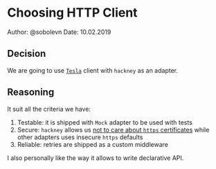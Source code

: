 # Choosing HTTP Client

Author: @sobolevn
Date: 10.02.2019


## Decision

We are going to use [`Tesla`](https://github.com/teamon/tesla)
client with `hackney` as an adapter.


## Reasoning

It suit all the criteria we have:

1. Testable: it is shipped with `Mock` adapter to be used with tests
2. Secure: `hackney` allows us [not to care about `https` certificates](https://blog.voltone.net/post/7) while other adapters uses insecure `https` defaults
3. Reliable: retries are shipped as a custom middleware

I also personally like the way it allows to write declarative API.
